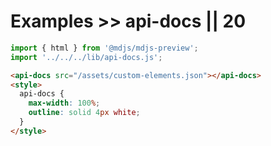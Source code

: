 # Examples >> api-docs || 20

```js script
import { html } from '@mdjs/mdjs-preview';
import '../../../lib/api-docs.js';
```

```html preview-story
<api-docs src="/assets/custom-elements.json"></api-docs>
<style>
  api-docs {
    max-width: 100%;
    outline: solid 4px white;
  }
</style>
```
